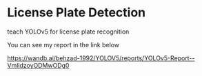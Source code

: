# License Plate Detection
teach YOLOv5 for license plate recognition

You can see my report in the link below

https://wandb.ai/behzad-1992/YOLOV5/reports/YOLOv5-Report--VmlldzoyODMwODg0
